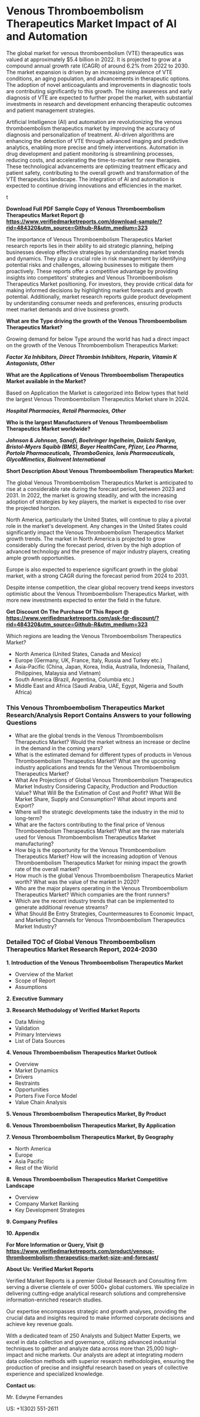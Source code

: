 <meta name="title" content="Global Venous Thromboembolism Therapeutics Market Impact of AI and Automation"><meta name="description" content="The global market for venous thromboembolism (VTE) therapeutics was valued at approximately $5.4 billion in 2022. It is projected to grow at a compound annual growth r"><meta name="title" content="Venous Thromboembolism Therapeutics Market Size, Share, Scope, Trends, Growth, Opportunities, Analysis, Forecast"><h1>Venous Thromboembolism Therapeutics Market Impact of AI and Automation</h1><p>The global market for venous thromboembolism (VTE) therapeutics was valued at approximately $5.4 billion in 2022. It is projected to grow at a compound annual growth rate (CAGR) of around 6.2% from 2022 to 2030. The market expansion is driven by an increasing prevalence of VTE conditions, an aging population, and advancements in therapeutic options. The adoption of novel anticoagulants and improvements in diagnostic tools are contributing significantly to this growth. The rising awareness and early diagnosis of VTE are expected to further propel the market, with substantial investments in research and development enhancing therapeutic outcomes and patient management strategies.</p><p>Artificial Intelligence (AI) and automation are revolutionizing the venous thromboembolism therapeutics market by improving the accuracy of diagnosis and personalization of treatment. AI-driven algorithms are enhancing the detection of VTE through advanced imaging and predictive analytics, enabling more precise and timely interventions. Automation in drug development and patient monitoring is streamlining processes, reducing costs, and accelerating the time-to-market for new therapies. These technological advancements are optimizing treatment efficacy and patient safety, contributing to the overall growth and transformation of the VTE therapeutics landscape. The integration of AI and automation is expected to continue driving innovations and efficiencies in the market.</p>t</p><p id="" class=""><strong>Download Full PDF Sample Copy of Venous Thromboembolism Therapeutics Market Report @ <a href="https://www.verifiedmarketreports.com/download-sample/?rid=484320&utm_source=Github-R&utm_medium=323" target="_blank">https://www.verifiedmarketreports.com/download-sample/?rid=484320&utm_source=Github-R&utm_medium=323</a></strong></p><p>The importance of&nbsp;Venous Thromboembolism Therapeutics Market research reports lies in their ability to aid strategic planning, helping businesses develop effective strategies by understanding market trends and dynamics. They play a crucial role in risk management by identifying potential risks and challenges, allowing businesses to mitigate them proactively. These reports offer a competitive advantage by providing insights into competitors' strategies and Venous Thromboembolism Therapeutics Market positioning. For investors, they provide critical data for making informed decisions by highlighting market forecasts and growth potential. Additionally, market research reports guide product development by understanding consumer needs and preferences, ensuring products meet market demands and drive business growth.</p><p><strong>What are the&nbsp;Type driving the growth of the Venous Thromboembolism Therapeutics Market?</strong></p><p id="" class="">Growing demand for below Type around the world has had a direct impact on the growth of the Venous Thromboembolism Therapeutics Market:</p><em><strong>Factor Xa Inhibitors, Direct Thrombin Inhibitors, Heparin, Vitamin K Antagonists, Other</strong></em></p><strong>What are the&nbsp;Applications&nbsp;of Venous Thromboembolism Therapeutics Market available in the Market?</strong></p><p id="" class="">Based on Application the Market is categorized into Below types that held the largest Venous Thromboembolism Therapeutics Market share In 2024.</p><em><strong>Hospital Pharmacies, Retail Pharmacies, Other</strong></em></p><strong>Who is the largest Manufacturers of Venous Thromboembolism Therapeutics Market worldwide?</strong></p><p><em><strong>Johnson & Johnson, Sanofi, Boehringer Ingelheim, Daiichi Sankyo, Bristol-Myers Squibb (BMS), Bayer HealthCare, Pfizer, Leo Pharma, Portola Pharmaceuticals, ThromboGenics, Ionis Pharmaceuticals, GlycoMimetics, BioInvent International</strong></em></p><p id="" class=""><strong>Short Description About Venous Thromboembolism Therapeutics Market:</strong></p><p>The global Venous Thromboembolism Therapeutics Market is anticipated to rise at a considerable rate during the forecast period, between 2023 and 2031. In 2022, the market is growing steadily, and with the increasing adoption of strategies by key players, the market is expected to rise over the projected horizon.</p><p>North America, particularly the United States, will continue to play a pivotal role in the market's development. Any changes in the United States could significantly impact the Venous Thromboembolism Therapeutics Market growth trends. The market in North America is projected to grow considerably during the forecast period, driven by the high adoption of advanced technology and the presence of major industry players, creating ample growth opportunities.</p><p>Europe is also expected to experience significant growth in the global market, with a strong CAGR during the forecast period from 2024 to 2031.</p><p>Despite intense competition, the clear global recovery trend keeps investors optimistic about the Venous Thromboembolism Therapeutics Market, with more new investments expected to enter the field in the future.</p><p id="" class=""><strong>Get Discount On The Purchase Of This Report @ <a href="https://www.verifiedmarketreports.com/ask-for-discount/?rid=484320&utm_source=Github-R&utm_medium=323" target="_blank">https://www.verifiedmarketreports.com/ask-for-discount/?rid=484320&utm_source=Github-R&utm_medium=323</a></strong></p>Which regions are leading the Venous Thromboembolism Therapeutics Market?</p><ul><li>North America (United States, Canada and Mexico)</li><li>Europe (Germany, UK, France, Italy, Russia and Turkey etc.)</li><li>Asia-Pacific (China, Japan, Korea, India, Australia, Indonesia, Thailand, Philippines, Malaysia and Vietnam)</li><li>South America (Brazil, Argentina, Columbia etc.)</li><li>Middle East and Africa (Saudi Arabia, UAE, Egypt, Nigeria and South Africa)</li></ul><h3 id="" class="">This Venous Thromboembolism Therapeutics Market Research/Analysis Report Contains Answers to your following Questions</h3><ul><li>What are the global trends in the Venous Thromboembolism Therapeutics Market? Would the market witness an increase or decline in the demand in the coming years?</li><li>What is the estimated demand for different types of products in Venous Thromboembolism Therapeutics Market? What are the upcoming industry applications and trends for the Venous Thromboembolism Therapeutics Market?</li><li>What Are Projections of Global Venous Thromboembolism Therapeutics Market Industry Considering Capacity, Production and Production Value? What Will Be the Estimation of Cost and Profit? What Will Be Market Share, Supply and Consumption? What about imports and Export?</li><li>Where will the strategic developments take the industry in the mid to long-term?</li><li>What are the factors contributing to the final price of Venous Thromboembolism Therapeutics Market? What are the raw materials used for Venous Thromboembolism Therapeutics Market manufacturing?</li><li>How big is the opportunity for the Venous Thromboembolism Therapeutics Market? How will the increasing adoption of Venous Thromboembolism Therapeutics Market for mining impact the growth rate of the overall market?</li><li>How much is the global Venous Thromboembolism Therapeutics Market worth? What was the value of the market In 2020?</li><li>Who are the major players operating in the Venous Thromboembolism Therapeutics Market? Which companies are the front runners?</li><li>Which are the recent industry trends that can be implemented to generate additional revenue streams?</li><li>What Should Be Entry Strategies, Countermeasures to Economic Impact, and Marketing Channels for Venous Thromboembolism Therapeutics Market Industry?</li></ul><h3 id="" class="">Detailed TOC of Global Venous Thromboembolism Therapeutics Market Research Report, 2024-2030</h3><p id="" class=""><strong>1. Introduction of the Venous Thromboembolism Therapeutics Market</strong></p><ul><li>Overview of the Market</li><li>Scope of Report</li><li>Assumptions</li></ul><p id="" class=""><strong>2. Executive Summary</strong></p><p id="" class=""><strong>3. Research Methodology of Verified Market Reports</strong></p><ul><li>Data Mining</li><li>Validation</li><li>Primary Interviews</li><li>List of Data Sources</li></ul><p id="" class=""><strong>4. Venous Thromboembolism Therapeutics Market Outlook</strong></p><ul><li>Overview</li><li>Market Dynamics</li><li>Drivers</li><li>Restraints</li><li>Opportunities</li><li>Porters Five Force Model</li><li>Value Chain Analysis</li></ul><p id="" class=""><strong>5. Venous Thromboembolism Therapeutics Market, By Product</strong></p><p id="" class=""><strong>6. Venous Thromboembolism Therapeutics Market, By Application</strong></p><p id="" class=""><strong>7. Venous Thromboembolism Therapeutics Market, By Geography</strong></p><ul><li>North America</li><li>Europe</li><li>Asia Pacific</li><li>Rest of the World</li></ul><p id="" class=""><strong>8. Venous Thromboembolism Therapeutics Market Competitive Landscape</strong></p><ul><li>Overview</li><li>Company Market Ranking</li><li>Key Development Strategies</li></ul><p id="" class=""><strong>9. Company Profiles</strong></p><p id="" class=""><strong>10. Appendix</strong></p><p id="" class=""><strong>For More Information or Query, Visit @ <a href="https://www.verifiedmarketreports.com/product/venous-thromboembolism-therapeutics-market-size-and-forecast/" target="_blank">https://www.verifiedmarketreports.com/product/venous-thromboembolism-therapeutics-market-size-and-forecast/</a></strong></p><p id="" class=""><strong>About Us: Verified Market Reports</strong></p><p id="" class="">Verified Market Reports is a premier Global Research and Consulting firm serving a diverse clientele of over 5000+ global customers. We specialize in delivering cutting-edge analytical research solutions and comprehensive information-enriched research studies.</p><p id="" class="">Our expertise encompasses strategic and growth analyses, providing the crucial data and insights required to make informed corporate decisions and achieve key revenue goals.</p><p id="" class="">With a dedicated team of 250 Analysts and Subject Matter Experts, we excel in data collection and governance, utilizing advanced industrial techniques to gather and analyze data across more than 25,000 high-impact and niche markets. Our analysts are adept at integrating modern data collection methods with superior research methodologies, ensuring the production of precise and insightful research based on years of collective experience and specialized knowledge.</p><p id="" class=""><strong>Contact us:</strong></p><p id="" class="">Mr. Edwyne Fernandes</p><p id="" class="">US: +1(302) 551-2611</p>